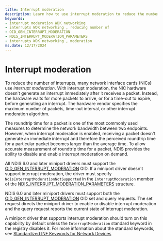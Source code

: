 ```yaml
---
title: Interrupt moderation
description: Learn how to use interrupt moderation to reduce the number of hardware interruptions.
keywords:
- interrupt moderation WDK networking
- interrupts WDK networking , reducing number of
- OID_GEN_INTERRUPT_MODERATION
- NDIS_INTERRUPT_MODERATION_PARAMETERS
- interrupts WDK networking , moderation
ms.date: 12/17/2024
---
```


# Interrupt moderation

To reduce the number of interrupts, many network interface cards (NICs) use *interrupt moderation*. With interrupt moderation, the NIC hardware doesn't generate an interrupt immediately after it receives a packet. Instead, the hardware waits for more packets to arrive, or for a time-out to expire, before generating an interrupt. The hardware vendor specifies the maximum number of packets, time-out interval, or other interrupt moderation algorithm.

The roundtrip time for a packet is one of the most commonly used measures to determine the network bandwidth between two endpoints. However, when interrupt moderation is enabled, receiving a packet doesn't generate an immediate interrupt and therefore the perceived roundtrip time for a particular packet becomes larger than the average time. To allow accurate measurement of roundtrip time for a packet, NDIS provides the ability to disable and enable interrupt moderation on demand.

All NDIS 6.0 and later miniport drivers must support the [OID\_GEN\_INTERRUPT\_MODERATION](./oid-gen-interrupt-moderation.md) OID. If a miniport driver doesn't support interrupt moderation, the driver must specify `NdisInterruptModerationNotSupported` in the `InterruptModeration` member of the [NDIS\_INTERRUPT\_MODERATION\_PARAMETERS](/windows-hardware/drivers/ddi/ntddndis/ns-ntddndis-_ndis_interrupt_moderation_parameters) structure.

NDIS 6.0 and later miniport drivers must support both the [OID\_GEN\_INTERRUPT\_MODERATION](./oid-gen-interrupt-moderation.md) OID set and query requests. The set request directs the miniport driver to enable or disable interrupt moderation and the query request reports the current state of interrupt moderation.

A miniport driver that supports interrupt moderation should turn on this capability by default unless the `InterruptModeration` standard keyword in the registry disables it. For more information about the standard keywords, see [Standardized INF Keywords for Network Devices](standardized-inf-keywords-for-network-devices.md).

